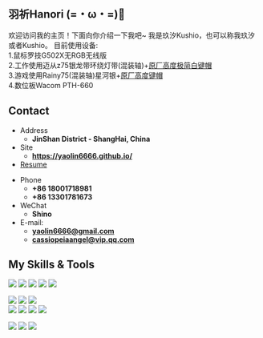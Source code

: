 ## 羽祈Hanori (=・ω・=)🌽

欢迎访问我的主页！下面向你介绍一下我吧\~
我是玖汐Kushio，也可以称我玖汐或者Kushio。
目前使用设备:<br/>1.鼠标罗技G502X无RGB无线版<br/>2.工作使用迈从z75银龙带环绕灯带(混装轴)+[原厂高度极简白键帽](https://m.tb.cn/h.ggxXm4VZngQZ97A?tk=qMTZWAszNhT)<br/>3.游戏使用Rainy75(混装轴)星河银+[原厂高度键帽](https://gf.bilibili.com/item/detail/1102904127)<br/>4.数位板Wacom PTH-660<br/>
<!-- .slide -->

## Contact

- Address
  - **JinShan District - ShangHai, China**
- Site
  - **<https://yaolin6666.github.io/>**
- [Resume]()

<!-- .slide vertical=true -->

- Phone
  - **+86 18001718981**
  - **+86 13301781673**
- WeChat
  - **Shino**
- E-mail:
  - **yaolin6666@gmail.com**
  - **cassiopeiaangel@vip.qq.com**
<!-- .slide vertical=true -->


## **My Skills & Tools**  

[![](https://img.shields.io/badge/-Java-E6882E?style=flat-square&logo=java&logoColor=fff)](https://www.java.com/zh-CN/)
[![](https://img.shields.io/badge/-C++-007D9C?style=flat-square&logo=cplusplus&logoColor=fff)](https://cplusplus.com/)
[![](https://img.shields.io/badge/-Python-3e74a2?style=flat-square&logo=Python&logoColor=fff)](https://www.python.org/)
[![](https://img.shields.io/badge/-JavaScript-f7e018?style=flat-square&logo=javascript&logoColor=white)](https://www.ecma-international.org/)
[![](https://img.shields.io/badge/-HTML5-E34F26?style=flat-square&logo=html5&logoColor=white)](https://html.spec.whatwg.org/)  


[![](https://img.shields.io/badge/-Linux-fcc624?style=flat-square&logo=linux&logoColor=white)](https://www.linuxfoundation.org/)
[![](https://img.shields.io/badge/-Git-f05032?style=flat-square&logo=git&logoColor=white)](https://git-scm.com/)
[![](https://img.shields.io/badge/-MySQL-4479A1?style=flat-square&logo=MySQL&logoColor=fff)](https://www.mysql.com/)  
[![](https://img.shields.io/badge/-PostgreSQL-4479A1?style=flat-square&logo=PostgreSQL&logoColor=fff)](https://www.postgresql.org/)
[![](https://img.shields.io/badge/-Redis-788094?style=flat-square&logo=Redis&logoColor=fff)](https://redis.io/)
[![](https://img.shields.io/badge/-Spring-38B68F?style=flat-square&logo=Spring&logoColor=fff)](https://spring.io/)
[![](https://img.shields.io/badge/-Springboot-6DB33F?style=flat-square&logo=Springboot&logoColor=fff)](https://spring.io/projects/spring-boot/)
<!--
[![](https://img.shields.io/badge/-Docker-2496ED?style=flat-square&logo=docker&logoColor=ffffff)](https://www.docker.com/)
[![](https://img.shields.io/badge/-MongoDB-4479A1?style=flat-square&logo=MongoDB&logoColor=fff)](https://www.mongodb.com/)
-->

[![](https://img.shields.io/badge/IDE-Visual%20Studio%20-DCD4F6?style=flat-square&logo=visual-studio&logoColor=ffffff)](https://visualstudio.microsoft.com/zh-hans/)
[![](https://img.shields.io/badge/IDE-IntelliJ-258EFF?style=flat-square&logo=intellijidea&logoColor=ffffff)](https://www.jetbrains.com/idea/) 
[![](https://img.shields.io/badge/IDE-Pycharm-1FD495?style=flat-square&logo=pycharm&logoColor=ffffff)](https://www.jetbrains.com/pycharm/)  
